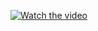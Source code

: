 [![Watch the video](https://img.youtube.com/vi/dQw4w9WgXcQ/0.jpg)]([https://www.youtube.com/watch?v=dQw4w9WgXcQ](https://youtu.be/M_UnuPLWCfk))


